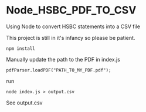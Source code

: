 # Node_HSBC_PDF_TO_CSV
Using Node to convert HSBC statements into a CSV file

This project is still in it's infancy so please be patient.

```
npm install
```

Manually update the path to the PDF in index.js

```
pdfParser.loadPDF("PATH_TO_MY_PDF.pdf");
```

run

```
node index.js > output.csv
```

See output.csv